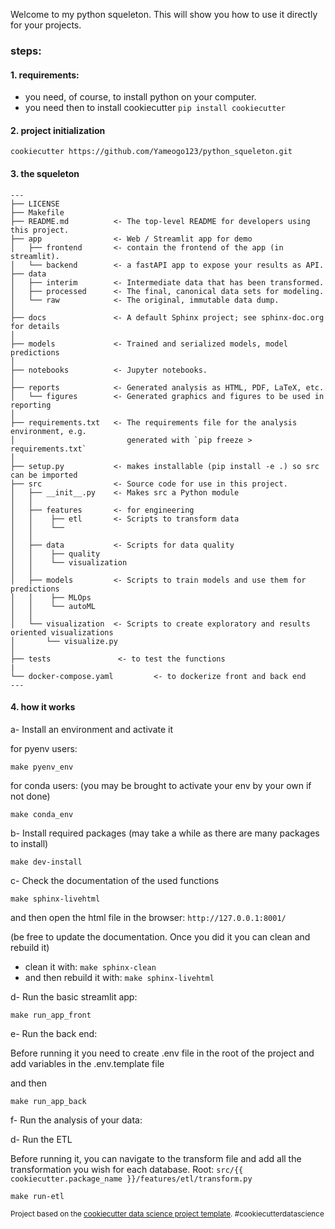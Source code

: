 

Welcome to my python squeleton. This will show you how to use it directly for your projects. 

### steps:

#### 1. requirements:

- you need, of course, to install python on your computer.
- you need then to install cookiecutter `pip install cookiecutter`

#### 2. project initialization

```
cookiecutter https://github.com/Yameogo123/python_squeleton.git 
```


#### 3. the squeleton

```
---
├── LICENSE
├── Makefile
├── README.md          <- The top-level README for developers using this project.
├── app                <- Web / Streamlit app for demo
│   ├── frontend       <- contain the frontend of the app (in streamlit).
│   └── backend        <- a fastAPI app to expose your results as API.
├── data
│   ├── interim        <- Intermediate data that has been transformed.
│   ├── processed      <- The final, canonical data sets for modeling.
│   └── raw            <- The original, immutable data dump.
│
├── docs               <- A default Sphinx project; see sphinx-doc.org for details
│
├── models             <- Trained and serialized models, model predictions
│
├── notebooks          <- Jupyter notebooks.
│
├── reports            <- Generated analysis as HTML, PDF, LaTeX, etc.
│   └── figures        <- Generated graphics and figures to be used in reporting
│
├── requirements.txt   <- The requirements file for the analysis environment, e.g.
│                         generated with `pip freeze > requirements.txt`
│
├── setup.py           <- makes installable (pip install -e .) so src can be imported
├── src                <- Source code for use in this project.
│   ├── __init__.py    <- Makes src a Python module
│   │
│   ├── features       <- for engineering
│   │    ├── etl       <- Scripts to transform data
│   │    └──
│   │
│   ├── data           <- Scripts for data quality
│   │    ├── quality
│   │    └── visualization
│   │
│   ├── models         <- Scripts to train models and use them for predictions
│   │    ├── MLOps
│   │    └── autoML
│   │
│   └── visualization  <- Scripts to create exploratory and results oriented visualizations
│       └── visualize.py
│
├── tests               <- to test the functions
|
└── docker-compose.yaml         <- to dockerize front and back end
---
```

#### 4. how it works

a- Install an environment and activate it

for pyenv users:

```
make pyenv_env
```

for conda users: (you may be brought to activate your env by your own if not done)

```
make conda_env
```

b- Install required packages
(may take a while as there are many packages to install)

```
make dev-install
```

c- Check the documentation of the used functions

```
make sphinx-livehtml
```

and then open the html file in the browser: ```http://127.0.0.1:8001/```

(be free to update the documentation. Once you did it you can clean and rebuild it)
- clean it with: ```make sphinx-clean```
- and then rebuild it with: ```make sphinx-livehtml```


d- Run the basic streamlit app:

```
make run_app_front
```

e- Run the back end:

Before running it you need to create .env file in the root of the project and add variables in the .env.template file

and then

```
make run_app_back
```

f- Run the analysis of your data:

d- Run the ETL

Before running it, you can navigate to the transform file and add all the transformation you wish for each database. Root: ```src/{{ cookiecutter.package_name }}/features/etl/transform.py```

```
make run-etl
```

<p><small>Project based on the <a target="_blank" href="https://drivendata.github.io/cookiecutter-data-science/">cookiecutter data science project template</a>. #cookiecutterdatascience</small></p>

